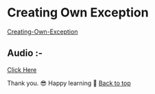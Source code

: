 # Creating Own Exception

[Creating-Own-Exception](#Creating-Own-Exception)

## Audio :-

[Click Here](https://drive.google.com/file/d/1xzrq_ogZkRVQATS59k-ckTDsc9XVX4LW/view?usp=sharing)

Thank you. :sunglasses:
Happy learning  :wave:
[Back to top](#Creating-Own-Exception)

